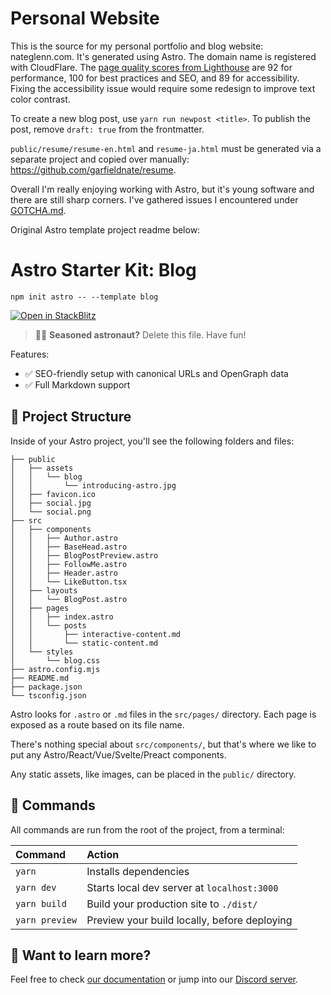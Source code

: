 # Personal Website

This is the source for my personal portfolio and blog website: nateglenn.com. It's generated using Astro. The domain name is registered with CloudFlare. The [page quality scores from Lighthouse](https://web.dev/measure/?url=https%3A%2F%2Fnateglenn.com) are 92 for performance, 100 for best practices and SEO, and 89 for accessibility. Fixing the accessibility issue would require some redesign to improve text color contrast.

To create a new blog post, use `yarn run newpost <title>`. To publish the post, remove `draft: true` from the frontmatter.

`public/resume/resume-en.html` and `resume-ja.html` must be generated via a separate project and copied over manually: https://github.com/garfieldnate/resume.

Overall I'm really enjoying working with Astro, but it's young software and there are still sharp corners. I've gathered issues I encountered under [GOTCHA.md](GOTCHA.md).

Original Astro template project readme below:

# Astro Starter Kit: Blog

```
npm init astro -- --template blog
```

[![Open in StackBlitz](https://developer.stackblitz.com/img/open_in_stackblitz.svg)](https://stackblitz.com/github/withastro/astro/tree/latest/examples/blog)

> 🧑‍🚀 **Seasoned astronaut?** Delete this file. Have fun!

Features:

- ✅ SEO-friendly setup with canonical URLs and OpenGraph data
- ✅ Full Markdown support

## 🚀 Project Structure

Inside of your Astro project, you'll see the following folders and files:

```
├── public
│   ├── assets
│   │   └── blog
│   │       └── introducing-astro.jpg
│   ├── favicon.ico
│   ├── social.jpg
│   └── social.png
├── src
│   ├── components
│   │   ├── Author.astro
│   │   ├── BaseHead.astro
│   │   ├── BlogPostPreview.astro
│   │   ├── FollowMe.astro
│   │   ├── Header.astro
│   │   └── LikeButton.tsx
│   ├── layouts
│   │   └── BlogPost.astro
│   ├── pages
│   │   ├── index.astro
│   │   └── posts
│   │       ├── interactive-content.md
│   │       └── static-content.md
│   └── styles
│       └── blog.css
├── astro.config.mjs
├── README.md
├── package.json
└── tsconfig.json
```

Astro looks for `.astro` or `.md` files in the `src/pages/` directory. Each page is exposed as a route based on its file name.

There's nothing special about `src/components/`, but that's where we like to put any Astro/React/Vue/Svelte/Preact components.

Any static assets, like images, can be placed in the `public/` directory.

## 🧞 Commands

All commands are run from the root of the project, from a terminal:

| Command           | Action                                       |
| :---------------- | :------------------------------------------- |
| `yarn`            | Installs dependencies                        |
| `yarn dev`        | Starts local dev server at `localhost:3000`  |
| `yarn build`      | Build your production site to `./dist/`      |
| `yarn preview`    | Preview your build locally, before deploying |

## 👀 Want to learn more?

Feel free to check [our documentation](https://docs.astro.build) or jump into our [Discord server](https://astro.build/chat).
